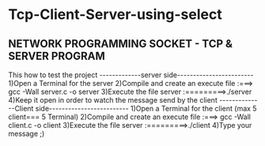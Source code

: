 # Tcp-Client-Server-using-select
 NETWORK PROGRAMMING SOCKET - TCP &amp; SERVER PROGRAM
----------------------------------------
This how to test the project
-------------server side------------------------
1)Open a Terminal for the server
2)Compile and create an execute file :===> gcc -Wall server.c -o server
3)Execute the file server :=========>./server
4)Keep it open in order to watch the message send by the client 
--------------Client side-------------------------
1)Open a Terminal for the client (max 5 client=== 5 Terminal)
2)Compile and create an execute file :===> gcc -Wall client.c -o client
3)Execute the file server :=========>./client
4)Type your message ;)
